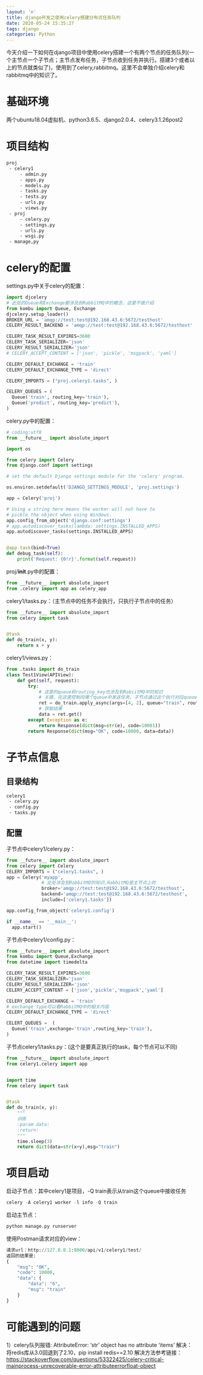 ```yaml
---
layout: 'n'
title: django开发之使用celery搭建分布式任务队列
date: 2020-05-24 15:35:27
tags: django
categories: Python
---
```


今天介绍一下如何在django项目中使用celery搭建一个有两个节点的任务队列(一个主节点一个子节点；主节点发布任务，子节点收到任务并执行。搭建3个或者以上的节点就类似了)，使用到了celery,rabbitmq。这里不会单独介绍celery和rabbitmq中的知识了。

<!--more-->



# 基础环境

两个ubuntu18.04虚拟机、python3.6.5、django2.0.4、celery3.1.26post2

# 项目结构

```txt
proj
 - celery1
	 - admin.py
	 - apps.py
	 - models.py
	 - tasks.py
	 - tests.py
	 - urls.py
	 - views.py
 - proj
	 - celery.py
	 - settings.py
	 - urls.py
	 - wsgi.py
 - manage,py
```

# celery的配置

settings.py中关于celery的配置：

```python
import djcelery
# 此处的Queue和Exchange都涉及到RabbitMQ中的概念，这里不做介绍
from kombu import Queue, Exchange
djcelery.setup_loader()
BROKER_URL = 'amqp://test:test@192.168.43.6:5672/testhost'
CELERY_RESULT_BACKEND = 'amqp://test:test@192.168.43.6:5672/testhost'

CELERY_TASK_RESULT_EXPIRES=3600
CELERY_TASK_SERIALIZER='json'
CELERY_RESULT_SERIALIZER='json'
# CELERY_ACCEPT_CONTENT = ['json', 'pickle', 'msgpack', 'yaml']

CELERY_DEFAULT_EXCHANGE = 'train'
CELERY_DEFAULT_EXCHANGE_TYPE = 'direct'

CELERY_IMPORTS = ("proj.celery1.tasks", )

CELERY_QUEUES = (
  Queue('train', routing_key='train'),
  Queue('predict', routing_key='predict'),
)
```

celery.py中的配置：

```python
# coding:utf8
from __future__ import absolute_import

import os

from celery import Celery
from django.conf import settings

# set the default Django settings module for the 'celery' program.

os.environ.setdefault('DJANGO_SETTINGS_MODULE', 'proj.settings')

app = Celery('proj')

# Using a string here means the worker will not have to
# pickle the object when using Windows.
app.config_from_object('django.conf:settings')
# app.autodiscover_tasks(lambda: settings.INSTALLED_APPS)
app.autodiscover_tasks(settings.INSTALLED_APPS)


@app.task(bind=True)
def debug_task(self):
    print('Request: {0!r}'.format(self.request))
```

proj/**init**.py中的配置：

```python
from __future__ import absolute_import
from .celery import app as celery_app
```

celery1/tasks.py：（主节点中的任务不会执行，只执行子节点中的任务）

```python
from __future__ import absolute_import
from celery import task


@task
def do_train(x, y):
    return x + y
```

celery1/views.py：

```python
from .tasks import do_train
class Test1View(APIView):
    def get(self, request):
        try:
            # 这里的queue和routing_key也涉及到RabiitMQ中的知识
            # 关键，在这里控制向哪个queue中发送任务，子节点通过这个执行对应queue中的任务
            ret = do_train.apply_async(args=[4, 2], queue="train", routing_key="train")
            # 获取结果
            data = ret.get()
        except Exception as e:
            return Response(dict(msg=str(e), code=10001))
        return Response(dict(msg="OK", code=10000, data=data))
```



# 子节点信息

## 目录结构

```txt
celery1
 - celery.py
 - config.py
 - tasks.py
```



## 配置

子节点中celery1/celery.py：

```python
from __future__ import absolute_import
from celery import Celery
CELERY_IMPORTS = ("celery1.tasks", )
app = Celery('myapp',
             # 此处涉及到RabbitMQ的知识,RabbitMQ是主节点上的
             broker='amqp://test:test@192.168.43.6:5672/testhost',
             backend='amqp://test:test@192.168.43.6:5672/testhost',
             include=['celery1.tasks'])

app.config_from_object('celery1.config')

if __name__ == '__main__':
  app.start()
```

子节点中celery1/config.py：

```python
from __future__ import absolute_import
from kombu import Queue,Exchange
from datetime import timedelta

CELERY_TASK_RESULT_EXPIRES=3600
CELERY_TASK_SERIALIZER='json'
CELERY_RESULT_SERIALIZER='json'
CELERY_ACCEPT_CONTENT = ['json','pickle','msgpack','yaml']

CELERY_DEFAULT_EXCHANGE = 'train'
# exchange type可以看RabbitMQ中的相关内容
CELERY_DEFAULT_EXCHANGE_TYPE = 'direct'

CELERT_QUEUES =  (
  Queue('train',exchange='train',routing_key='train'),
)
```

子节点celery1/tasks.py：(这个是要真正执行的task，每个节点可以不同)

```python
from __future__ import absolute_import
from celery1.celery import app


import time
from celery import task


@task
def do_train(x, y):
    """
    训练
    :param data:
    :return:
    """
    time.sleep(3)
    return dict(data=str(x+y),msg="train")
```

# 项目启动

启动子节点：其中celery1是项目，-Q train表示从train这个queue中接收任务

```python
celery -A celery1 worker -l info -Q train
```

启动主节点：

```python
python manage.py runserver
```



使用Postman请求对应的view：

```python
请求url：http://127.0.0.1:8000/api/v1/celery1/test/
返回的结果是:
{
    "msg": "OK",
    "code": 10000,
    "data": {
        "data": "6",
        "msg": "train"
    }
}
```



# 可能遇到的问题

1）celery队列报错: AttributeError: ‘str’ object has no attribute ‘items’
解决：将redis库从3.0回退到了2.10，pip install redis==2.10
解决方法参考链接：https://stackoverflow.com/questions/53322425/celery-critical-mainprocess-unrecoverable-error-attributeerrorfloat-object

